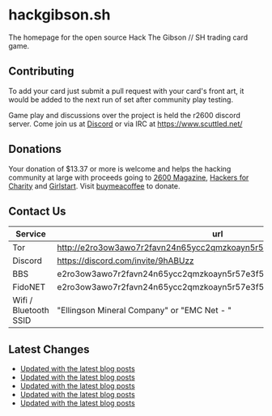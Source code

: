 # hackgibson.sh
The homepage for the open source Hack The Gibson // SH trading card game.


## Contributing

To add your card just submit a pull request with your card's front art, it would be added to the next run of set after community play testing.

Game play and discussions over the project is held the r2600 discord server. Come join us at [Discord](https://discord.com/invite/9hABUzz) or via IRC at https://www.scuttled.net/


## Donations

Your donation of $13.37 or more is welcome and helps the hacking community at large with proceeds going to [2600 Magazine](https://2600.com/), [Hackers for Charity](https://hackersforcharity.org) and [Girlstart](https://girlstart.org).  Visit [buymeacoffee](https://www.buymeacoffee.com/hackgibson.sh) to donate.


## Contact Us

Service | url
-|-
Tor | http://e2ro3ow3awo7r2favn24n65ycc2qmzkoayn5r57e3f56nvjwdcgg32ad.onion
Discord | https://discord.com/invite/9hABUzz
BBS | e2ro3ow3awo7r2favn24n65ycc2qmzkoayn5r57e3f56nvjwdcgg32ad.onion:23
FidoNET | e2ro3ow3awo7r2favn24n65ycc2qmzkoayn5r57e3f56nvjwdcgg32ad.onion:24554
Wifi / Bluetooth SSID | "Ellingson Mineral Company" or "EMC Net - <fidonet address>"

## Latest Changes
<!-- BLOG-POST-LIST:START -->
- [Updated with the latest blog posts](https://github.com/DFW2600/hackgibson.sh/commit/d405f7e59ad815de0a11987bf3145d6f30f99ee5)
- [Updated with the latest blog posts](https://github.com/DFW2600/hackgibson.sh/commit/5fa035a4245401c596d17f951daf1f63ab389dfb)
- [Updated with the latest blog posts](https://github.com/DFW2600/hackgibson.sh/commit/f4df125645efdaa86eba496d6c64a0010a05e824)
- [Updated with the latest blog posts](https://github.com/DFW2600/hackgibson.sh/commit/6a5c9bedd1973cfd070ae7da4df42765c42f05bd)
- [Updated with the latest blog posts](https://github.com/DFW2600/hackgibson.sh/commit/6ed299ab8cfcf818f888f723449c2d5b98f9b15d)
<!-- BLOG-POST-LIST:END -->
